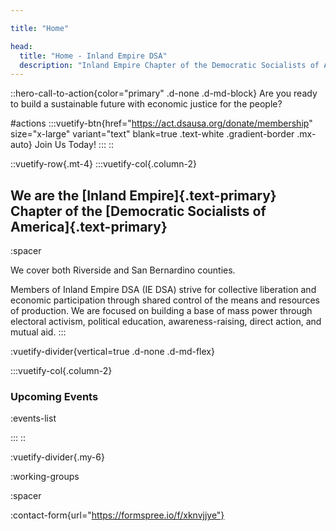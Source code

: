 ```yaml
---

title: "Home"

head:
  title: "Home - Inland Empire DSA"
  description: "Inland Empire Chapter of the Democratic Socialists of America, covering both Riverside and San Bernardino counties."
---
```


::hero-call-to-action{color="primary" .d-none .d-md-block}
Are you ready to build a sustainable future with economic justice for the people?

#actions
:::vuetify-btn{href="https://act.dsausa.org/donate/membership" size="x-large" variant="text" blank=true .text-white .gradient-border .mx-auto}
Join Us Today!
:::
::

::vuetify-row{.mt-4}
:::vuetify-col{.column-2}

## We are the [Inland Empire]{.text-primary} Chapter of the [Democratic Socialists of America]{.text-primary}

:spacer

We cover both Riverside and San Bernardino counties.

Members of Inland Empire DSA (IE DSA) strive for collective liberation and economic participation through shared control of the means and resources of production. We are focused on building a base of mass power through electoral activism, political education, awareness-raising, direct action, and mutual aid. 
:::

:vuetify-divider{vertical=true .d-none .d-md-flex}

:::vuetify-col{.column-2}

### Upcoming Events

  :events-list

:::
::

:vuetify-divider{.my-6}

:working-groups

:spacer

:contact-form{url="https://formspree.io/f/xknvjjye"}
